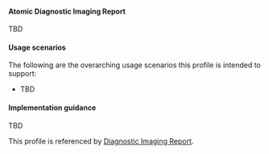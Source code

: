 #### Atomic Diagnostic Imaging Report
TBD

#### Usage scenarios
The following are the overarching usage scenarios this profile is intended to support:
* TBD

#### Implementation guidance
TBD

This profile is referenced by [Diagnostic Imaging Report](StructureDefinition-composition-imagreport-1.html).
